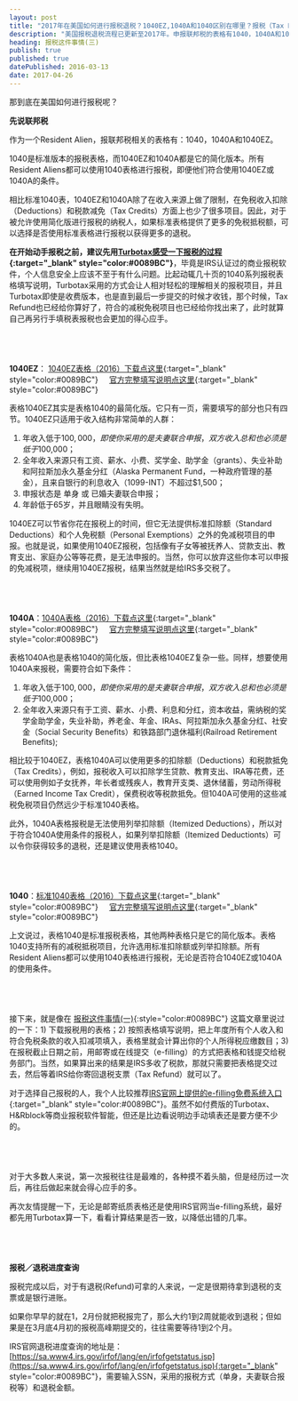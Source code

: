 ```yaml
---
layout: post
title: "2017年在美国如何进行报税退税？1040EZ,1040A和1040区别在哪里？报税（Tax Return）还是退税（Tax Refund）?"
description: "美国报税退税流程已更新至2017年。申报联邦税的表格有1040，1040A和1040EZ，适用于不同的人。有报税才有退税。使用IRS网站上的e-filling免费系统入口，省时又省力。退税可在线查询"
heading: 报税这件事情(三)
publish: true
published: true
datePublished: 2016-03-13
date: 2017-04-26
---
```




那到底在美国如何进行报税呢？

**先说联邦税**

作为一个Resident Alien，报联邦税相关的表格有：1040，1040A和1040EZ。

<span class="dropcap">1040</span>是标准版本的报税表格，而1040EZ和1040A都是它的简化版本。所有Resident Aliens都可以使用1040表格进行报税，即便他们符合使用1040EZ或1040A的条件。

相比标准1040表，1040EZ和1040A除了在收入来源上做了限制，在免税收入扣除（Deductions）和税款减免（Tax Credits）方面上也少了很多项目。因此，对于被允许使用简化版进行报税的纳税人，如果标准表格提供了更多的免税抵税额，可以选择是否使用标准表格进行报税以获得更多的退税。

**在开始动手报税之前，建议先用[Turbotax感受一下报税的过程](https://turbotax.intuit.com/){:target="_blank" style="color:#0089BC"}**，毕竟是IRS认证过的商业报税软件，个人信息安全上应该不至于有什么问题。比起动辄几十页的1040系列报税表格填写说明，Turbotax采用的方式会让人相对轻松的理解相关的报税项目，并且Turbotax即使是收费版本，也是直到最后一步提交的时候才收钱，那个时候，Tax Refund也已经给你算好了，符合的减税免税项目也已经给你找出来了，此时就算自己再另行手填税表报税也会更加的得心应手。

<p style="margin-bottom:70px"></p>

**1040EZ**： [1040EZ表格（2016）下载点这里](https://www.irs.gov/pub/irs-pdf/f1040ez.pdf){:target="_blank" style="color:#0089BC"}  &nbsp; &nbsp; [官方完整填写说明点这里](https://www.irs.gov/pub/irs-pdf/i1040ez.pdf){:target="_blank" style="color:#0089BC"}

表格1040EZ其实是表格1040的最简化版。它只有一页，需要填写的部分也只有四节。1040EZ只适用于收入结构非常简单的人群：
1) 年收入低于$100,000，即使你采用的是夫妻联合申报，双方收入总和也必须是低于$100,000；
2) 全年收入来源只有工资、薪水、小费、奖学金、助学金（grants）、失业补助和阿拉斯加永久基金分红（Alaska Permanent Fund，一种政府管理的基金），且来自银行的利息收入（1099-INT）不超过$1,500；
3) 申报状态是 单身 或 已婚夫妻联合申报；
4) 年龄低于65岁，并且眼睛没有失明。

1040EZ可以节省你花在报税上的时间，但它无法提供标准扣除额（Standard Deductions）和个人免税额（Personal Exemptions）之外的免减税项目的申报。也就是说，如果使用1040EZ报税，包括像有子女等被抚养人、贷款支出、教育支出、家庭办公等等花费，是无法申报的。当然，你可以放弃这些你本可以申报的免减税项，继续用1040EZ报税，结果当然就是给IRS多交税了。

<p style="margin-bottom:70px"></p>

**1040A**：[1040A表格（2016）下载点这里](https://www.irs.gov/pub/irs-pdf/f1040a.pdf){:target="_blank" style="color:#0089BC"}  &nbsp; &nbsp; [官方完整填写说明点这里](https://www.irs.gov/pub/irs-pdf/i1040a.pdf){:target="_blank" style="color:#0089BC"}

表格1040A也是表格1040的简化版，但比表格1040EZ复杂一些。同样，想要使用1040A来报税，需要符合如下条件：
1) 年收入低于$100,000，即使你采用的是夫妻联合申报，双方收入总和也必须是低于$100,000；
2) 全年收入来源只有于工资、薪水、小费、利息和分红，资本收益，需纳税的奖学金助学金，失业补助，养老金、年金、IRAs、阿拉斯加永久基金分红、社安金（Social Security Benefits）和铁路部门退休福利(Railroad Retirement Benefits);

相比较于1040EZ，表格1040A可以使用更多的扣除额（Deductions）和税款抵免（Tax Credits），例如，报税收入可以扣除学生贷款、教育支出、IRA等花费，还可以使用例如子女抚养，年长者或残疾人，教育开支类、退休储蓄，劳动所得税（Earned Income Tax Credit），保费税收等税款抵免。但1040A可使用的这些减税免税项目仍然远少于标准1040表格。

此外，1040A表格报税是无法使用列举扣除额（Itemized Deductions），所以对于符合1040A使用条件的报税人，如果列举扣除额（Itemized Deductionts）可以令你获得较多的退税，还是建议使用表格1040。

<p style="margin-bottom:70px"></p>

**1040**：[标准1040表格（2016）下载点这里](https://www.irs.gov/pub/irs-pdf/f1040.pdf){:target="_blank" style="color:#0089BC"}  &nbsp; &nbsp; [官方完整填写说明点这里](https://www.irs.gov/pub/irs-pdf/i1040gi.pdf){:target="_blank" style="color:#0089BC"}

上文说过，表格1040是标准报税表格，其他两种表格只是它的简化版本。表格1040支持所有的减税抵税项目，允许选用标准扣除额或列举扣除额。所有Resident Aliens都可以使用1040表格进行报税，无论是否符合1040EZ或1040A的使用条件。

<p style="margin-bottom:70px"></p>

接下来，就是像在 [报税这件事情(一)](/what-is-tax-return/){:style="color:#0089BC"} 这篇文章里说过的一下：1) 下载报税用的表格；2) 按照表格填写说明，把上年度所有个人收入和符合免税条款的收入扣减项填入，表格里就会计算出你的个人所得税应缴数目；3) 在报税截止日期之前，用邮寄或在线提交（e-filling）的方式把表格和钱提交给税务部门。当然，如果算出来的结果是IRS多收了税款，那就只需要把表格提交过去，然后等着IRS给你寄回退税支票（Tax Refund）就可以了。

对于选择自己报税的人，我个人比较推荐[IRS官网上提供的e-filling免费系统入口](https://www.irs.gov/uac/Free-File:-Do-Your-Federal-Taxes-for-Free){:target="_blank" style="color:#0089BC"}。虽然不如付费版的Turbotax、H&Rblock等商业报税软件智能，但还是比边看说明边手动填表还是要方便不少的。

<p style="margin-bottom:70px"></p>

对于大多数人来说，第一次报税往往是最难的，各种摸不着头脑，但是经历过一次后，再往后做起来就会得心应手的多。

再次友情提醒一下，无论是邮寄纸质表格还是使用IRS官网当e-filling系统，最好都先用Turbotax算一下，看看计算结果是否一致，以降低出错的几率。

<p style="margin-bottom:70px"></p>

**报税／退税进度查询**

报税完成以后，对于有退税(Refund)可拿的人来说，一定是很期待拿到退税的支票或是银行进账。

如果你早早的就在1，2月份就把税报完了，那么大约1到2周就能收到退税；但如果是在3月底4月初的报税高峰期提交的，往往需要等待1到2个月。

IRS官网退税进度查询的地址是：[https://sa.www4.irs.gov/irfof/lang/en/irfofgetstatus.jsp](https://sa.www4.irs.gov/irfof/lang/en/irfofgetstatus.jsp){:target="_blank" style="color:#0089BC"}，需要输入SSN，采用的报税方式（单身，夫妻联合报税等）和退税金额。


<p style="margin-bottom:70px"></p>
